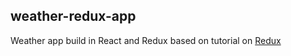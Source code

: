 ## weather-redux-app
Weather app build in React and Redux based on tutorial on [Redux](https://www.udemy.com/react-redux/)
